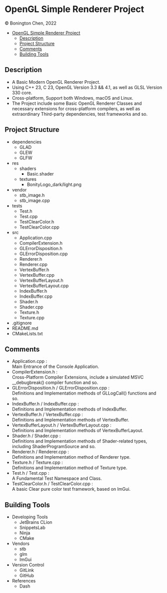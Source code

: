 # OpenGL Simple Renderer Project
© Bonington Chen, 2022

<!-- TOC -->
* [OpenGL Simple Renderer Project](#opengl-simple-renderer-project)
  * [Description](#description)
  * [Project Structure](#project-structure)
  * [Comments](#comments)
  * [Building Tools](#building-tools)
<!-- TOC -->

## Description
- A Basic Modern OpenGL Renderer Project.
- Using C++ 23, C 23, OpenGL Version 3.3 && 4.1, as well as GLSL Version 330 core.
- Cross-platform, Support both Windows, macOS and Linux.
- The Project include some Basic OpenGL Renderer Classes and necessary extensions for cross-platform compilers, as well as extraordinary Third-party dependencies, test frameworks and so.

## Project Structure
- dependencies
  - GLAD
  - GLEW
  - GLFW
- res
  - shaders
    - Basic.shader
  - textures
    - BonityLogo_dark/light.png
- vendor
  - stb_image.h
  - stb_image.cpp
- tests
  - Test.h
  - Test.cpp
  - TestClearColor.h
  - TestClearColor.cpp
- src
  - Application.cpp
  - CompilerExtension.h
  - GLErrorDisposition.h
  - GLErrorDisposition.cpp
  - Renderer.h
  - Renderer.cpp
  - VertexBuffer.h
  - VertexBuffer.cpp
  - VertexBufferLayout.h
  - VertexBufferLayout.cpp
  - IndexBuffer.h
  - IndexBuffer.cpp
  - Shader.h
  - Shader.cpp
  - Texture.h
  - Texture.cpp
- .gitignore
- README.md
- CMakeLists.txt

## Comments
- Application.cpp : \
Main Entrance of the Console Application.
- CompilerExtension.h : \
Cross-Platform Compiler Extensions, include a simulated MSVC __debugbreak() compiler function and so.
- GLErrorDisposition.h / GLErrorDisposition.cpp : \
Definitions and Implementation methods of GLLogCall() functions and so.
- IndexBuffer.h / IndexBuffer.cpp : \
Definitions and Implementation methods of IndexBuffer.
- VertexBuffer.h / VertexBuffer.cpp : \
  Definitions and Implementation methods of VertexBuffer.
- VertexBufferLayout.h / VertexBufferLayout.cpp : \
  Definitions and Implementation methods of VertexBufferLayout.
- Shader.h / Shader.cpp : \
Definitions and Implementation methods of Shader-related types, including ShaderProgramSource and so.
- Renderer.h / Renderer.cpp : \
Definitions and Implementation method of Renderer type.
- Texture.h / Texture.cpp : \
  Definitions and Implementation method of Texture type.
- Test.h / Test.cpp : \
A Fundamental Test Namespace and Class.
- TestClearColor.h / TestClearColor.cpp : \
A basic Clear pure color test framework, based on ImGui.

## Building Tools
- Developing Tools
  - JetBrains CLion
  - SnippetsLab
  - Ninja
  - CMake
- Vendors
  - stb
  - glm
  - ImGui
- Version Control
  - GitLink
  - GitHub
- References
  - Dash